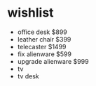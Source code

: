 # wishlist

- office desk $899
- leather chair $399
- telecaster $1499
- fix alienware $599
- upgrade alienware $999
- tv
- tv desk

